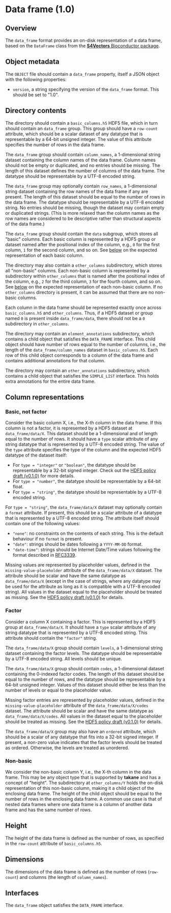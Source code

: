 

# Data frame (1.0)

## Overview

The `data_frame` format provides an on-disk representation of a data frame, based on the `DataFrame` class from the [**S4Vectors** Bioconductor package](https://bioconductor.org/packages/S4Vectors).

## Object metadata

The `OBJECT` file should contain a `data_frame` property, itself a JSON object with the following properties:

- `version`, a string specifying the version of the `data_frame` format.
  This should be set to "1.0".

## Directory contents 

The directory should contain a `basic_columns.h5` HDF5 file, which in turn should contain an `data_frame` group.
This group should have a `row-count` attribute, which should be a scalar dataset of any datatype that is representable by a 64-bit unsigned integer.
The value of this attribute specifies the number of rows in the data frame.

The `data_frame` group should contain `column_names`, a 1-dimensional string dataset containing the column names of the data frame.
Column names should not be empty or duplicated, and no entries should be missing.
The length of this dataset defines the number of columns of the data frame.
The datatype should be representable by a UTF-8 encoded string.

The `data_frame` group may optionally contain `row_names`, a 1-dimensional string dataset containing the row names of the data frame if any are present.
The length of this dataset should be equal to the number of rows in the data frame.
The datatype should be representable by a UTF-8 encoded string.
No entries should be missing, though the dataset may contain empty or duplicated strings.
(This is more relaxed than the column names as the row names are considered to be descriptive rather than structural aspects of the data frame.)

The `data_frame` group should contain the `data` subgroup, which stores all "basic" columns.
Each basic column is represented by a HDF5 group or dataset named after the positional index of the column, e.g., `0` for the first column, `1` for the second column, and so on.
See [below](#column-representations) on the expected representation of each basic column.

The directory may also contain a `other_columns` subdirectory, which stores all "non-basic" columns.
Each non-basic column is represented by a subdirectory within `other_columns` that is named after the positional index of the column, e.g., `2` for the third column, `3` for the fourth column, and so on.
See [below](#non-basic) on the expected representation of each non-basic column.
If no `other_columns` directory is present, it can be assumed that there are no non-basic columns.

Each column in the data frame should be represented exactly once across `basic_columns.h5` and `other_columns`.
Thus, if a HDF5 dataset or group named `0` is present inside `data_frame/data`, there should not be a `0` subdirectory in `other_columns`.

The directory may contain an `element_annotations` subdirectory, which contains a child object that satisfies the `DATA_FRAME` interface.
This child object should have number of rows equal to the number of columns, i.e., the length of the `data_frame/column_names` dataset in `basic_columns.h5`.
Each row of this child object corresponds to a column of the data frame and contains additional annotations for that column.

The directory may contain an `other_annotations` subdirectory, which contains a child object that satisfies the `SIMPLE_LIST` interface.
This holds extra annotations for the entire data frame.

## Column representations

### Basic, not factor

Consider the basic column X, i.e., the X-th column in the data frame.
If this column is not a
factor,
it is represented by a HDF5 dataset at `data_frame/data/X`.
This dataset should be a 1-dimensional and of length equal to the number of rows.
It should have a `type` scalar attribute of any string datatype that is represented by a UTF-8 encoded string.
The value of the `type` attribute specifies the type of the column and the expected HDF5 datatype of the dataset itself:

- For `type = "integer"` or `"boolean"`, the datatype should be representable by a 32-bit signed integer.
  Check out the [HDF5 policy draft (v0.1.0)](https://github.com/ArtifactDB/Bioc-HDF5-policy/tree/v0.1.0) for more details.
- For `type = "number"`, the datatype should be representable by a 64-bit float.
- For `type = "string"`, the datatype should be representable by a UTF-8 encoded string.

For `type = "string"`, the `data_frame/data/X` dataset may optionally contain a `format` attribute.
If present, this should be a scalar attribute of a datatype that is represented by a UTF-8 encoded string.
The attribute itself should contain one of the following values:

- `"none"`: no constraints on the contents of each string.
  This is the default behaviour if no `format` is present.
- `"date"`: strings should be dates following a `YYYY-MM-DD` format.
- `"date-time"`: strings should be Internet Date/Time values following the format described in [RFC3339](https://www.rfc-editor.org/rfc/rfc3339).

Missing values are represented by placeholder values, defined in the `missing-value-placeholder` attribute of the `data_frame/data/X` dataset.
The attribute should be scalar and have the same datatype as `data_frame/data/X`
(except in the case of strings, where any datatype may be used for the attribute as long as it is compatible with a UTF-8 encoded string).
All values in the dataset equal to the placeholder should be treated as missing.
See the [HDF5 policy draft (v0.1.0)](https://github.com/ArtifactDB/Bioc-HDF5-policy/tree/v0.1.0) for details.

### Factor

Consider a column X containing a factor.
This is represented by a HDF5 group at `data_frame/data/X`.
It should have a `type` scalar attribute of any string datatype that is represented by a UTF-8 encoded string.
This attribute should contain the `"factor"` string.

The `data_frame/data/X` group should contain `levels`, a 1-dimensional string dataset containing the factor levels.
The datatype should be representable by a UTF-8 encoded string.
All levels should be unique.

The `data_frame/data/X` group should contain `codes`, a 1-dimensional dataset containing the 0-indexed factor codes. 
The length of this dataset should be equal to the number of rows, and the datatype should be representable by a 64-bit unsigned integer.
Values of this dataset should either be less than the number of levels or equal to the placeholder value.

Missing factor entries are represented by placeholder values, defined in the `missing-value-placeholder` attribute of the `data_frame/data/X/codes` dataset.
The attribute should be scalar and have the same datatype as `data_frame/data/X/codes`.
All values in the dataset equal to the placeholder should be treated as missing.
See the [HDF5 policy draft (v0.1.0)](https://github.com/ArtifactDB/Bioc-HDF5-policy/tree/v0.1.0) for details.

The `data_frame/data/X` group may also have an `ordered` attribute, which should be a scalar of any datatype that fits into a 32-bit signed integer.
If present, a non-zero value indicates that the factor levels should be treated as ordered.
Otherwise, the levels are treated as unordered.



### Non-basic

We consider the non-basic column Y, i.e., the X-th column in the data frame.
This may be any object type that is supported by **takane** and has a concept of "height".
The subdirectory at `other_columns/Y` holds the on-disk representation of this non-basic column, making it a child object of the enclosing data frame.
The height of the child object should be equal to the number of rows in the enclosing data frame.
A common use case is that of nested data frames where one data frame is a column of another data frame and has the same number of rows.

## Height

The height of the data frame is defined as the number of rows, as specified in the `row-count` attribute of `basic_columns.h5`.

## Dimensions

The dimensions of the data frame is defined as the number of rows (`row-count`) and columns (the length of `column_names`).

## Interfaces

The `data_frame` object satisfies the `DATA_FRAME` interface.
